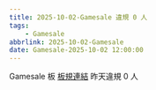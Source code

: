 ```yaml
---
title: 2025-10-02-Gamesale 違規 0 人
tags:
    - Gamesale
abbrlink: 2025-10-02-Gamesale
date: Gamesale-2025-10-02 12:00:00
---
```

Gamesale 板 [板規連結](https://www.ptt.cc/bbs/Gossiping/M.1637425085.A.07D.html)
昨天違規 0 人
